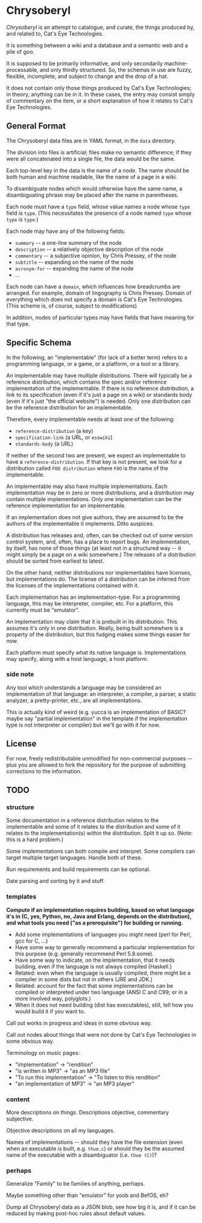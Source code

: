 Chrysoberyl
===========

*Chrysoberyl* is an attempt to catalogue, and curate, the things produced
by, and related to, Cat's Eye Technologies.

It is something between a wiki and a database and a semantic web and a
pile of goo.

It is supposed to be primarily informative, and only secondarily machine-
processable, and only thirdly structured.  So, the schemas in use are
fuzzy, flexible, incomplete, and subject to change and the drop of a hat.

It does not contain only those things produced by Cat's Eye Technologies;
in theory, anything can be in it.  In these cases, the entry may consist
simply of commentary on the item, or a short explanation of how it relates
to Cat's Eye Technologies.

General Format
--------------

The Chrysoberyl data files are in YAML format, in the `data` directory.

The division into files is artificial; files make no semantic difference;
if they were all concatenated into a single file, the data would be the
same.

Each top-level key in the data is the name of a *node*.  The name should
be both human and machine readable, like the name of a page in a wiki.

To disambiguate nodes which would otherwise have the same name, a
disambiguating phrase may be placed after the name in parentheses.

Each node must have a `type` field, whose value names a node whose `type`
field is `type`.  (This necessitates the presence of a node named `type`
whose `type` is `type`.)

Each node may have any of the following fields:

*   `summary` -- a one-line summary of the node
*   `description` -- a relatively objective description of the node
*   `commentary` -- a subjective opinion, by Chris Pressey, of the node
*   `subtitle` -- expanding on the name of the node
*   `acronym-for` -- expanding the name of the node
*   ...

Each node can have a `domain`, which influences how breadcrumbs are
arranged.  For example, domain of lingography is Chris Pressey.  Domain
of everything which does not specify a domain is Cat's Eye Technologies.
(This scheme is, of course, subject to modifications)

In addition, nodes of particular types may have fields that have meaning
for that type.

Specific Schema
---------------

In the following, an "implementable" (for lack of a better term)
refers to a programming language, or a game, or a platform, or a tool or
a library.

An implementable may have multiple distributions.  There will typically be
a reference distribution, which contains the spec and/or reference
implementation of the implementable.  If there is no reference distribution,
a link to its specification (even if it's just a page on a wiki) or
standards body (even if it's just "the official website") is needed.
Only one distribution can be the reference distribution for an implementable.

Therefore, every implementable needs at least one of the following:

*   `reference-distribution` (a key)
*   `specification-link` (a URL, or `esowiki`)
*   `standards-body` (a URL)

If neither of the second two are present, we expect an implementable to
have a `reference-distribution`.  If that key is not present, we look
for a distribution called `FOO distribution` where `FOO` is the name of
the implementable.

An implementable may also have multiple implementations.  Each implementation
may be in zero or more distributions, and a distribution may contain multiple
implementations.  Only one implementation can be the reference implementation
for an implementable.

If an implementation does not give authors, they are assumed to be the
authors of the implementable it implements.  Ditto auspices.

A distribution has releases and, often, can be checked out of some version
control system, and, often, has a place to report bugs.  An implementation,
by itself, has none of those things (at least not in a structured way -- it
might simply be a page on a wiki somewhere.)  The releases of a distribution
should be sorted from earliest to latest.

On the other hand, neither distributions nor implementables have licenses,
but implementations do.  The license of a distribution can be inferred from
the licenses of the implementations contained with it.

Each implementation has an implementation-type.  For a programming language,
this may be interpreter, compiler, etc.  For a platform, this currently must
be "emulator".

An implementation may claim that it is prebuilt in its distribution.  This
assumes it's only in one distribution.  Really, being built somewhere is
a property of the distribution, but this fudging makes some things easier
for now.

Each platform must specify what its native language is.  Implementations
may specify, along with a host language, a host platform.

### side note ###

Any tool which understands a language may be considered an implementation
of that language: an interpreter, a compiler, a parser, a static analyzer, a
pretty-printer, etc., are all implementations.

This is actually kind of weird (e.g. yucca is an implementation of BASIC?
maybe say "partial implementation" in the template if the implementation
type is not interpreter or compiler) but we'll go with it for now.

License
-------

For now, freely redistributable unmodified for non-commercial purposes --
plus you are allowed to fork the repository for the purpose of submitting
corrections to the information.

TODO
----

### structure ###

Some documentation in a reference distribution relates to the implementable
and some of it relates to the distribution and some of it relates to
the implementation(s) within the distribution.  Split it up so.
(Note: this is a hard problem.)

Some implementations can both compile and interpret.  Some compilers
can target multiple target languages.  Handle both of these.

Run requirements and build requirements can be optional.

Date parsing and sorting by it and stuff.

### templates ###

**Compute if an implementation requires building, based on what language
it's in (C, yes, Python, no, Java and Erlang, depends on the distribution),
and what tools you need ("as a prerequisite") for building or running.**

*   Add some implementations of languages you might need (perl for Perl,
    gcc for C, ...)
*   Have some way to generally recommend a particular implementation
    for this purpose (e.g. generally recommend Perl 5.8.some).
*   Have some way to indicate, on the implementation, that it needs
    building, even if the language is not always compiled (Haskell.)
*   Related: even when the language is usually compiled, there might be
    a compiler in some dists but not in others (JRE and JDK.)
*   Related: account for the fact that some implementations can be
    compiled or interpreted under two language (ANSI C and C99; or
    in a more involved way, polyglots.)
*   When it does not need building (dist has executables), still, tell
    how you would build it if you want to.

Call out works in progress and ideas in some obvious way.

Call out nodes about things that were not done by Cat's Eye Technologies
in some obvious way.

Terminology on music pages:
-   "implementation" -> "rendition"
-   "is written in MP3" -> "as an MP3 file"
-   "To run this implementation" -> "To listen to this rendition"
-   "an implementation of MP3" -> "an MP3 player"

### content ###

More descriptions on things.  Descriptions objective, commentary subjective.

Objective descriptions on all my languages.

Names of implementations -- should they have the file extension (even when
an executable is built, e.g. `thue.c`) or should they be the assumed name
of the executable with a disambiguator (i.e. `thue (C)`)?

### perhaps ###

Generalize "Family" to be families of anything, perhaps.

Maybe something other than "emulator" for yoob and BefOS, eh?

Dump all Chrysoberyl data as a JSON blob, see how big it is, and if
it can be reduced by making post-hoc rules about default values.
